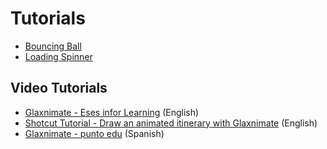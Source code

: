 
# Tutorials


* [Bouncing Ball](bouncy-ball/index.md)
* [Loading Spinner](loading-spinner/index.md)

Video Tutorials
---------------

* [Glaxnimate - Eses infor Learning](https://www.youtube.com/playlist?list=PLqlTgdmIZxTvJ98FtjTUbMVkGgA4bRAa0) (English)
* [Shotcut Tutorial - Draw an animated itinerary with Glaxnimate](https://www.youtube.com/watch?v=8mpJFPvJl6c) (English)
* [Glaxnimate - punto edu](https://www.youtube.com/playlist?list=PLNdcfEqn_DGDxp6Vx1RRFZpfnHreXBn8R) (Spanish)

